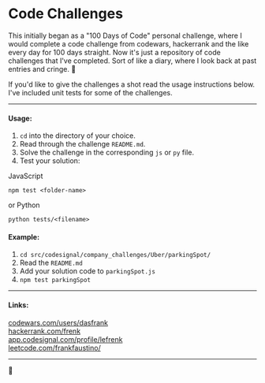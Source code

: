 # Code Challenges


This initially began as a "100 Days of Code" personal challenge, where I would complete a code challenge from codewars, hackerrank and the like every day for 100 days straight. Now it's just a repository of code challenges that I've completed. Sort of like a diary, where I look back at past entries and cringe. 😬

If you'd like to give the challenges a shot read the usage instructions below. I've included unit tests for some of the challenges.

<hr>

#### Usage:

1. `cd` into the directory of your choice.  
2. Read through the challenge `README.md`.  
3. Solve the challenge in the corresponding `js` or `py` file.
4. Test your solution:

JavaScript
```
npm test <folder-name>
```
or Python
```
python tests/<filename>
```

#### Example:

1. `cd src/codesignal/company_challenges/Uber/parkingSpot/`
2. Read the `README.md`  
3. Add your solution code to `parkingSpot.js`
4. `npm test parkingSpot`

<hr>

#### Links:
[codewars.com/users/dasfrank](https://www.codewars.com/users/dasfrank)  
[hackerrank.com/frenk](https://www.hackerrank.com/frenk)  
[app.codesignal.com/profile/lefrenk](https://app.codesignal.com/profile/lefrenk)  
[leetcode.com/frankfaustino/](https://leetcode.com/frankfaustino/)  
<hr>

👋
